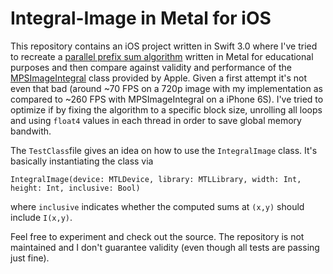 # Integral-Image in Metal for iOS

This repository contains an iOS project written in Swift 3.0 where I've tried to recreate a [parallel prefix sum algorithm](http://http.developer.nvidia.com/GPUGems3/gpugems3_ch39.html) written in Metal for educational purposes and then compare against validity and performance of the [MPSImageIntegral](https://developer.apple.com/reference/metalperformanceshaders/mpsimageintegral) class provided by Apple. Given a first attempt it's not even that bad (around ~70 FPS on a 720p image with my implementation as compared to ~260 FPS with MPSImageIntegral on a iPhone 6S). I've tried to optimize if by fixing the algorithm to a specific block size, unrolling all loops and using `float4` values in each thread in order to save global memory bandwith. 

The `TestClass`file gives an idea on how to use the `IntegralImage` class. It's basically instantiating the class via

    IntegralImage(device: MTLDevice, library: MTLLibrary, width: Int, height: Int, inclusive: Bool)
    
where `inclusive` indicates whether the computed sums at `(x,y)` should include `I(x,y)`. 

Feel free to experiment and check out the source. The repository is not maintained and I don't guarantee validity (even though all tests are passing just fine).